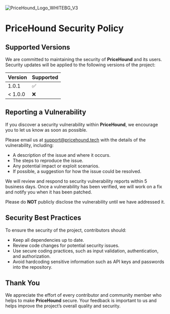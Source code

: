 ![PriceHound_Logo_WHITEBG_V3](https://github.com/user-attachments/assets/75ba909d-8c00-4f63-8068-897120534420)

# **PriceHound** Security Policy

## Supported Versions
We are committed to maintaining the security of **PriceHound** and its users. Security updates will be applied to the following versions of the project:

| Version | Supported          |
| ------- | ------------------ |
| 1.0.1   | :white_check_mark:  |
| < 1.0.0 | :x:                |

## Reporting a Vulnerability
If you discover a security vulnerability within **PriceHound**, we encourage you to let us know as soon as possible.

Please email us at support@pricehound.tech with the details of the vulnerability, including:
- A description of the issue and where it occurs.
- The steps to reproduce the issue.
- Any potential impact or exploit scenarios.
- If possible, a suggestion for how the issue could be resolved.

We will review and respond to security vulnerability reports within 5 business days. Once a vulnerability has been verified, we will work on a fix and notify you when it has been patched.

Please do **NOT** publicly disclose the vulnerability until we have addressed it.

## Security Best Practices
To ensure the security of the project, contributors should:
- Keep all dependencies up to date.
- Review code changes for potential security issues.
- Use secure coding practices, such as input validation, authentication, and authorization.
- Avoid hardcoding sensitive information such as API keys and passwords into the repository.

## Thank You
We appreciate the effort of every contributor and community member who helps to make **PriceHound** secure. Your feedback is important to us and helps improve the project’s overall quality and security.
